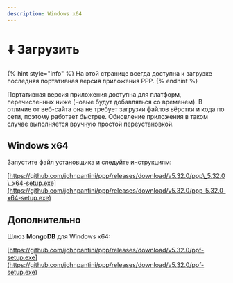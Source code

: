 ```yaml
---
description: Windows x64
---
```


# ⬇️ Загрузить

{% hint style="info" %}
На этой странице всегда доступна к загрузке последняя портативная версия приложения PPP.
{% endhint %}

Портативная версия приложения доступна для платформ, перечисленных ниже (новые будут добавляться со временем). В отличие от веб-сайта она не требует загрузки файлов вёрстки и кода по сети, поэтому работает быстрее. Обновление приложения в таком случае выполняется вручную простой переустановкой.

## Windows x64

Запустите файл установщика и следуйте инструкциям:

[https://github.com/johnpantini/ppp/releases/download/v5.32.0/ppp\_5.32.0\_x64-setup.exe](https://github.com/johnpantini/ppp/releases/download/v5.32.0/ppp_5.32.0_x64-setup.exe)

## Дополнительно

Шлюз **MongoDB** для Windows x64:

[https://github.com/johnpantini/ppp/releases/download/v5.32.0/ppf-setup.exe](https://github.com/johnpantini/ppp/releases/download/v5.32.0/ppf-setup.exe)



